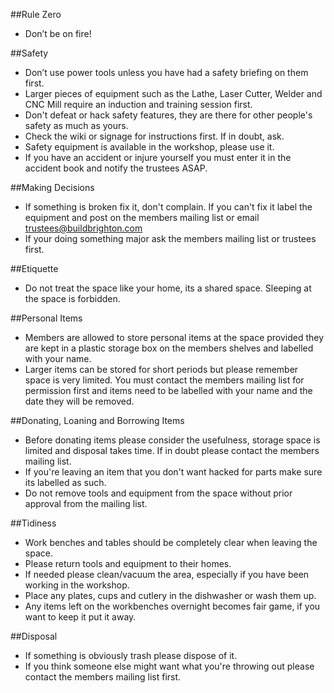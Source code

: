 ##Rule Zero
* Don’t be on fire!

##Safety
* Don’t use power tools unless you have had a safety briefing on them first.
* Larger pieces of equipment such as the Lathe, Laser Cutter, Welder and CNC Mill require an induction and training session first.
* Don't defeat or hack safety features, they are there for other people's safety as much as yours.
* Check the wiki or signage for instructions first. If in doubt, ask.
* Safety equipment is available in the workshop, please use it.
* If you have an accident or injure yourself you must enter it in the accident book and notify the trustees ASAP.

##Making Decisions
* If something is broken fix it, don't complain. If you can't fix it label the equipment and post on the members mailing list or email trustees@buildbrighton.com
* If your doing something major ask the members mailing list or trustees first.

##Etiquette
* Do not treat the space like your home, its a shared space. Sleeping at the space is forbidden.

##Personal Items
* Members are allowed to store personal items at the space provided they are kept in a plastic storage box on the members shelves and labelled with your name.
* Larger items can be stored for short periods but please remember space is very limited. You must contact the members mailing list for permission first and items need to be labelled with your name and the date they will be removed.

##Donating, Loaning and Borrowing Items
* Before donating items please consider the usefulness, storage space is limited and disposal takes time. If in doubt please contact the members mailing list.
* If you're leaving an item that you don't want hacked for parts make sure its labelled as such.
* Do not remove tools and equipment from the space without prior approval from the mailing list.

##Tidiness
* Work benches and tables should be completely clear when leaving the space.
* Please return tools and equipment to their homes.
* If needed please clean/vacuum the area, especially if you have been working in the workshop.
* Place any plates, cups and cutlery in the dishwasher or wash them up.
* Any items left on the workbenches overnight becomes fair game, if you want to keep it put it away.

##Disposal
* If something is obviously trash please dispose of it.
* If you think someone else might want what you're throwing out please contact the members mailing list first.

